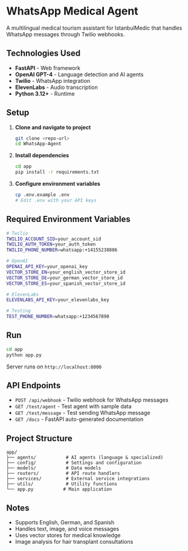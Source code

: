 # WhatsApp Medical Agent

A multilingual medical tourism assistant for IstanbulMedic that handles WhatsApp messages through Twilio webhooks.

## Technologies Used

- **FastAPI** - Web framework
- **OpenAI GPT-4** - Language detection and AI agents
- **Twilio** - WhatsApp integration
- **ElevenLabs** - Audio transcription
- **Python 3.12+** - Runtime

## Setup

1. **Clone and navigate to project**
   ```bash
   git clone <repo-url>
   cd WhatsApp-Agent
   ```

2. **Install dependencies**
   ```bash
   cd app
   pip install -r requirements.txt
   ```

3. **Configure environment variables**
   ```bash
   cp .env.example .env
   # Edit .env with your API keys
   ```

## Required Environment Variables

```bash
# Twilio
TWILIO_ACCOUNT_SID=your_account_sid
TWILIO_AUTH_TOKEN=your_auth_token
TWILIO_PHONE_NUMBER=whatsapp:+14155238886

# OpenAI
OPENAI_API_KEY=your_openai_key
VECTOR_STORE_EN=your_english_vector_store_id
VECTOR_STORE_DE=your_german_vector_store_id
VECTOR_STORE_ES=your_spanish_vector_store_id

# ElevenLabs
ELEVENLABS_API_KEY=your_elevenlabs_key

# Testing
TEST_PHONE_NUMBER=whatsapp:+1234567890
```

## Run

```bash
cd app
python app.py
```

Server runs on `http://localhost:8000`

## API Endpoints

- `POST /api/webhook` - Twilio webhook for WhatsApp messages
- `GET /test/agent` - Test agent with sample data
- `GET /test/message` - Test sending WhatsApp message
- `GET /docs` - FastAPI auto-generated documentation

## Project Structure

```
app/
├── agents/           # AI agents (language & specialized)
├── config/           # Settings and configuration
├── models/           # Data models
├── routers/          # API route handlers
├── services/         # External service integrations
├── utils/            # Utility functions
└── app.py           # Main application
```

## Notes

- Supports English, German, and Spanish
- Handles text, image, and voice messages
- Uses vector stores for medical knowledge
- Image analysis for hair transplant consultations
